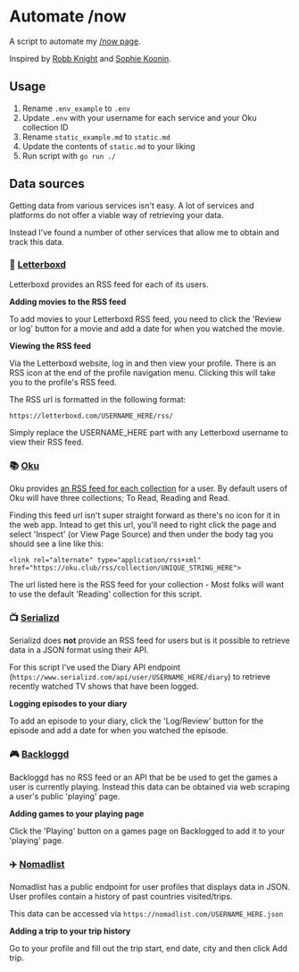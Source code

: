 # Automate /now

A script to automate my [/now page](https://akashgoswami.com/now).

Inspired by [Robb Knight](https://rknight.me/blog/automating-my-now-page/) and [Sophie Koonin](https://localghost.dev/blog/everything-should-have-an-api-adventures-in-trying-to-automate-stuff/). 

## Usage

1. Rename `.env_example` to `.env`
2. Update `.env` with your username for each service and your Oku collection ID
3. Rename `static_example.md` to `static.md`
4. Update the contents of `static.md` to your liking
5. Run script with `go run ./`

## Data sources
Getting data from various services isn't easy. A lot of services and platforms do not offer a viable way of retrieving your data. 

Instead I've found a number of other services that allow me to obtain and track this data.

### 🍿 [Letterboxd](https://letterboxd.com/)
Letterboxd provides an RSS feed for each of its users. 

**Adding movies to the RSS feed**

To add movies to your Letterboxd RSS feed, you need to click the 'Review or log' button for a movie and add a date for when you watched the movie.

**Viewing the RSS feed**

Via the Letterboxd website, log in and then view your profile. 
There is an RSS icon at the end of the profile navigation menu. Clicking this will take you to the profile's RSS feed.

The RSS url is formatted in the following format:

`https://letterboxd.com/USERNAME_HERE/rss/`

Simply replace the USERNAME_HERE part with any Letterboxd username to view their RSS feed.

### 📚 [Oku](https://oku.club)
Oku provides [an RSS feed for each collection](https://oku.club/blog/oku-has-rss-feeds) for a user. By default users of Oku will have three collections; To Read, Reading and Read.

Finding this feed url isn't super straight forward as there's no icon for it in the web app. Intead to get this url, you'll need to right click the page and select 'Inspect' (or View Page Source) and then under the body tag you should see a line like this:

`<link rel="alternate" type="application/rss+xml" href="https://oku.club/rss/collection/UNIQUE_STRING_HERE">`

The url listed here is the RSS feed for your collection - Most folks will want to use the default 'Reading' collection for this script.

### 📺 [Serializd](https://www.serializd.com/)
Serializd does **not** provide an RSS feed for users but is it possible to retrieve data in a JSON format using their API.

For this script I've used the Diary API endpoint (`https://www.serializd.com/api/user/USERNAME_HERE/diary`) to retrieve recently watched TV shows that have been logged.

**Logging episodes to your diary**

To add an episode to your diary, click the 'Log/Review' button for the episode and add a date for when you watched the episode.

### 🎮 [Backloggd](https://www.backloggd.com)
Backloggd has no RSS feed or an API that be be used to get the games a user is currently playing. Instead this data can be obtained via web scraping a user's public 'playing' page.

**Adding games to your playing page**

Click the 'Playing' button on a games page on Backlogged to add it to your 'playing' page.

### ✈️ [Nomadlist](https://nomadlist.com/)
Nomadlist has a public endpoint for user profiles that displays data in JSON. User profiles contain a history of past countries visited/trips.

This data can be accessed via `https://nomadlist.com/USERNAME_HERE.json`

**Adding a trip to your trip history**

Go to your profile and fill out the trip start, end date, city and then click Add trip. 
